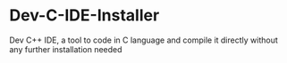 # Dev-C-IDE-Installer
Dev C++ IDE, a tool to code in C language and compile it directly without any further installation needed
